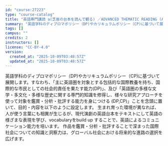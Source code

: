 ```yaml
---
id: "course:27223"
type: "course-catalog"
title: "英語専門講読 a(芝居の台本を読んで観る) ／ADVANCED THEMATIC READING (A)"
summary: "英語学科のディプロマポリシー（DP)やカリキュラムポリシー（CP)に基づいて展開します。すなわち、「主に英語圏を対象とする包括的な国際教養を持ち、国際的な市民としての社会的責任を果たす能力(DP)」、及び「英語圏の多様な文学・多文化・多様な…"
tags: []
campus: ""
credits: 2
instructors: []
license: "CC-BY-4.0"
version:
  created_at: "2025-10-09T03:48:57Z"
  updated_at: "2025-10-09T03:48:57Z"
---
```

英語学科のディプロマポリシー（DP)やカリキュラムポリシー（CP)に基づいて展開します。すなわち、「主に英語圏を対象とする包括的な国際教養を持ち、国際的な市民としての社会的責任を果たす能力(DP)」、及び「英語圏の多様な文学・多文化・多様な歴史に関する専門的知識を修得し、様々な研究アプローチを使って対象を鑑賞・分析・批評する能力を身につける (DP,CP)」ことを念頭に置いて、目的・内容を以下のように設定します。 生まれ育った環境が異なれば、人が使う言葉にも相異が生じるが、現代演劇の英語台本をテキストにして英語の様ざまな表現を学び、vocabularyをbuild up することで、英語によるコミュニケーション能力を培います。 作品を鑑賞・分析・批評することで深まった国際社会についての知識と洞察力は、グローバル社会における将来的な進路の選択を広げます。
